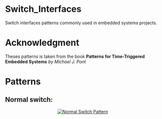 # Switch_Interfaces
Switch interfaces patterns commonly used in embedded systems projects.

# Acknowledgment
Theses patterns is taken from the book <b>Patterns for Time-Triggered Embedded Systems</b> <i>by Michael J. Pont</i>

# Patterns
## Normal switch:
<p align="center">
  <a href="" rel="noopener">
 <img src="https://github.com/mhomran/Switch_Interfaces/raw/master/imgs/SW.png" alt="Normal Switch Pattern"></a>
</p>

